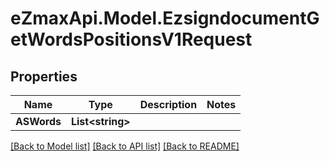 
# eZmaxApi.Model.EzsigndocumentGetWordsPositionsV1Request

## Properties

Name | Type | Description | Notes
------------ | ------------- | ------------- | -------------
**ASWords** | **List&lt;string&gt;** |  | 

[[Back to Model list]](../README.md#documentation-for-models)
[[Back to API list]](../README.md#documentation-for-api-endpoints)
[[Back to README]](../README.md)

